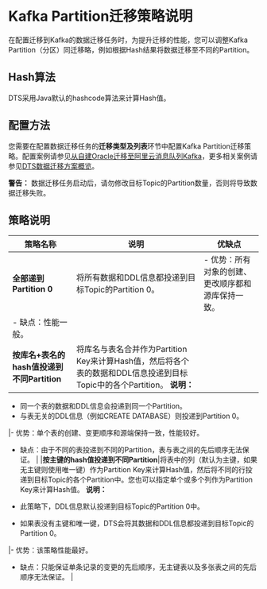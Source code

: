 # Kafka Partition迁移策略说明

在配置迁移到Kafka的数据迁移任务时，为提升迁移的性能，您可以调整Kafka Partition（分区）同迁移略，例如根据Hash结果将数据迁移至不同的Partition。

## Hash算法

DTS采用Java默认的hashcode算法来计算Hash值。

## 配置方法

您需要在配置数据迁移任务的**迁移类型及列表**环节中配置Kafka Partition迁移策略。配置案例请参见[从自建Oracle迁移至阿里云消息队列Kafka](/cn.zh-CN/数据迁移/从自建数据库迁移至阿里云/源库为Oracle/从自建Oracle迁移至阿里云消息队列Kafka.md)，更多相关案例请参见[DTS数据迁移方案概览](/cn.zh-CN/数据迁移/DTS数据迁移方案概览.md)。

**警告：** 数据迁移任务启动后，请勿修改目标Topic的Partition数量，否则将导致数据迁移失败。

## 策略说明

|策略名称|说明|优缺点|
|----|--|---|
|**全部递到Partition 0**|将所有数据和DDL信息都投递到目标Topic的Partition 0。|-   优势：所有对象的创建、更改顺序都和源库保持一致。
-   缺点：性能一般。 |
|**按库名+表名的hash值投递到不同Partition**|将库名与表名合并作为Partition Key来计算Hash值，然后将各个表的数据和DDL信息投递到目标Topic中的各个Partition。 **说明：**

-   同一个表的数据和DDL信息会投递到同一个Partition。
-   与表无关的DDL信息（例如CREATE DATABASE）则投递到Partition 0。

|-   优势：单个表的创建、变更顺序和源端保持一致，性能较好。
-   缺点：由于不同的表投递到不同的Partition，表与表之间的先后顺序无法保证。 |
|**按主键的hash值投递到不同Partition**|将表中的列（默认为主键，如果无主键则使用唯一键）作为Partition Key来计算Hash值，然后将不同的行投递到目标Topic的各个Partition中。您也可以指定单个或多个列作为Partition Key来计算Hash值。 **说明：**

-   此策略下，DDL信息默认投递到目标Topic的Partition 0中。
-   如果表没有主键和唯一键，DTS会将其数据和DDL信息都投递到目标Topic的Partition 0。

|-   优势：该策略性能最好。
-   缺点：只能保证单条记录的变更的先后顺序，无主键表以及多张表之间的先后顺序无法保证。 |

